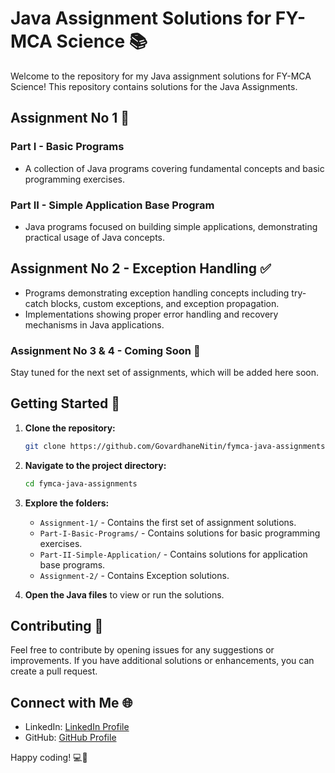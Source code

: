 # Java Assignment Solutions for FY-MCA Science 📚

Welcome to the repository for my Java assignment solutions for FY-MCA Science! This repository contains solutions for the Java Assignments.

## Assignment No 1 📝

### Part I - Basic Programs

- A collection of Java programs covering fundamental concepts and basic programming exercises.

### Part II - Simple Application Base Program

- Java programs focused on building simple applications, demonstrating practical usage of Java concepts.

## Assignment No 2 - Exception Handling ✅

- Programs demonstrating exception handling concepts including try-catch blocks, custom exceptions, and exception propagation.
- Implementations showing proper error handling and recovery mechanisms in Java applications.

### Assignment No 3 & 4 - Coming Soon 🚧

Stay tuned for the next set of assignments, which will be added here soon.

## Getting Started 🚀

1. **Clone the repository:**

   ```bash
   git clone https://github.com/GovardhaneNitin/fymca-java-assignments.git
   ```

2. **Navigate to the project directory:**

   ```bash
   cd fymca-java-assignments
   ```

3. **Explore the folders:**

   - `Assignment-1/` - Contains the first set of assignment solutions.
   - `Part-I-Basic-Programs/` - Contains solutions for basic programming exercises.
   - `Part-II-Simple-Application/` - Contains solutions for application base programs.
   - `Assignment-2/` - Contains Exception solutions.

4. **Open the Java files** to view or run the solutions.

## Contributing 🤝

Feel free to contribute by opening issues for any suggestions or improvements. If you have additional solutions or enhancements, you can create a pull request.

## Connect with Me 🌐

- LinkedIn: [LinkedIn Profile](https://www.linkedin.com/in/nitingovardhane/)
- GitHub: [GitHub Profile](https://github.com/GovardhaneNitin)

Happy coding! 💻🚀
